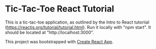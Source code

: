 # Tic-Tac-Toe React Tutorial

This is a tic-tac-toe application, as outlined by the Intro to React tutoriial (https://reactjs.org/tutorial/tutorial.html).
Run it locally with "npm start". It should be located at "http://localhost:3000".

This project was bootstrapped with [Create React App](https://github.com/facebook/create-react-app).
